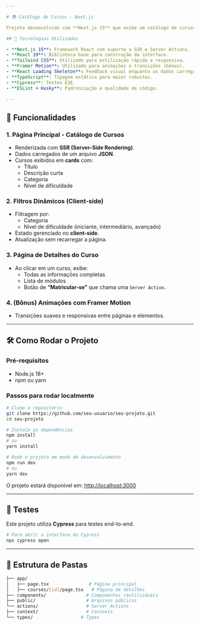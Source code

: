 ```yaml
---

# 📚 Catálogo de Cursos - Next.js

Projeto desenvolvido com **Next.js 15** que exibe um catálogo de cursos com filtros, visualização de detalhes e interações modernas com animações.

## 🚀 Tecnologias Utilizadas

- **Next.js 15**: Framework React com suporte a SSR e Server Actions.
- **React 19**: Biblioteca base para construção da interface.
- **Tailwind CSS**: Utilizado para estilização rápida e responsiva.
- **Framer Motion**: Utilizado para animações e transições (bônus).
- **React Loading Skeleton**: Feedback visual enquanto os dados carregam.
- **TypeScript**: Tipagem estática para maior robustez.
- **Cypress**: Testes E2E.
- **ESLint + Husky**: Padronização e qualidade de código.

---
```


## 🧩 Funcionalidades

### 1. Página Principal - Catálogo de Cursos
- Renderizada com **SSR (Server-Side Rendering)**.
- Dados carregados de um arquivo **JSON**.
- Cursos exibidos em **cards** com:
  - Título
  - Descrição curta
  - Categoria
  - Nível de dificuldade

### 2. Filtros Dinâmicos (Client-side)
- Filtragem por:
  - Categoria
  - Nível de dificuldade (iniciante, intermediário, avançado)
- Estado gerenciado no **client-side**.
- Atualização sem recarregar a página.

### 3. Página de Detalhes do Curso
- Ao clicar em um curso, exibe:
  - Todas as informações completas
  - Lista de módulos
  - Botão de **“Matricular-se”** que chama uma `Server Action`.

### 4. (Bônus) Animações com Framer Motion
- Transições suaves e responsivas entre páginas e elementos.

---

## 🛠️ Como Rodar o Projeto

### Pré-requisitos

- Node.js 18+
- npm ou yarn

### Passos para rodar localmente

```bash
# Clone o repositório
git clone https://github.com/seu-usuario/seu-projeto.git
cd seu-projeto

# Instale as dependências
npm install
# ou
yarn install

# Rode o projeto em modo de desenvolvimento
npm run dev
# ou
yarn dev
```

O projeto estará disponível em: [http://localhost:3000](http://localhost:3000)

---

## 🧪 Testes

Este projeto utiliza **Cypress** para testes end-to-end.

```bash
# Para abrir a interface do Cypress
npx cypress open
```

---

## 📁 Estrutura de Pastas

```bash
├── app/
│   ├── page.tsx               # Página principal
│   ├── courses/[id]/page.tsx   # Página de detalhes
├── components/               # Componentes reutilizáveis
├── public/                   # Arquivos públicos
└── actions/                  # Server Actions
├── context/                  # Contexts
└── types/                  # Types
```